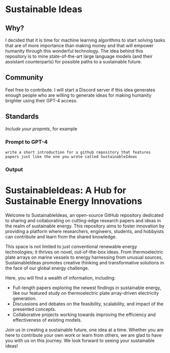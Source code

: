 # Sustainable Ideas

## Why?
I decided that it is time for machine learning algorithms to start solving tasks that are of more importance than making money and that will empower humanity through this wonderful technology.  The idea behind this repository is to mine state-of-the-art large language models (and their assistant counterparts) for possible paths to a sustainable future.

## Community

Feel free to contribute.  I will start a Discord server if this idea generates enough people who are willing to generate ideas for making humanity brighter using their GPT-4 access.

## Standards

*Include your propmts*, for example

### Prompt to GPT-4
```write a short introduction for a github repository that features papers just like the one you wrote called SustainableIdeas```

### Output

# SustainableIdeas: A Hub for Sustainable Energy Innovations

Welcome to SustainableIdeas, an open-source GitHub repository dedicated to sharing and collaborating on cutting-edge research papers and ideas in the realm of sustainable energy. This repository aims to foster innovation by providing a platform where researchers, engineers, students, and hobbyists can contribute and learn from the shared knowledge.

This space is not limited to just conventional renewable energy technologies; it thrives on novel, out-of-the-box ideas. From thermoelectric plate arrays on marine vessels to energy harnessing from unusual sources, SustainableIdeas promotes creative thinking and transformative solutions in the face of our global energy challenge.

Here, you will find a wealth of information, including:

- Full-length papers exploring the newest findings in sustainable energy, like our featured study on thermoelectric plate array-driven electricity generation.
- Discussions and debates on the feasibility, scalability, and impact of the presented concepts.
- Collaborative projects working towards improving the efficiency and effectiveness of existing models.

Join us in creating a sustainable future, one idea at a time. Whether you are here to contribute your own work or learn from others, we are glad to have you with us on this journey. We look forward to seeing your sustainable ideas!
